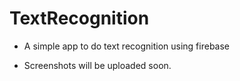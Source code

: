 # TextRecognition
 - A simple app to do text recognition using firebase

- Screenshots will be uploaded soon.
